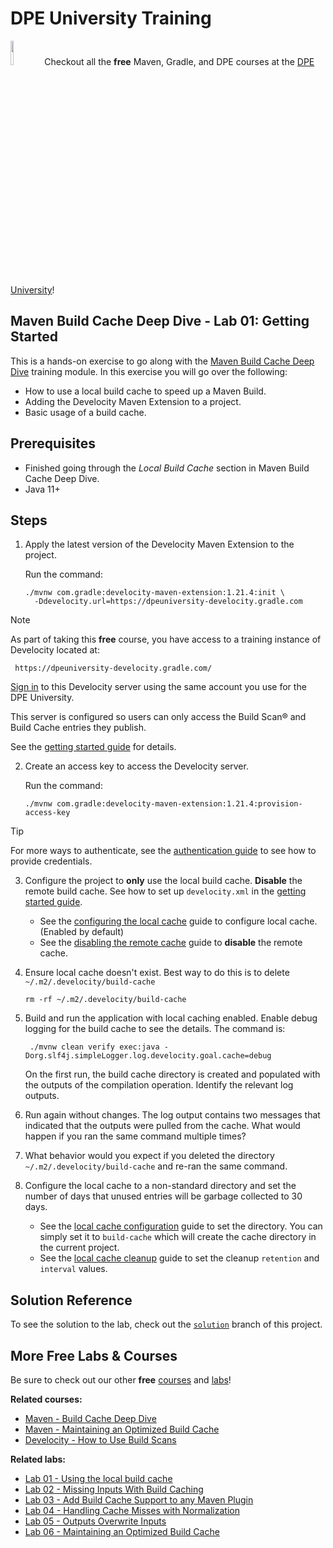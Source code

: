 # DPE University Training

[<img width="10%" height="10%" src="https://user-images.githubusercontent.com/120980/174325546-8558160b-7f16-42cb-af0f-511849f22ebc.png">](https://dpeuniversity.gradle.com/)
Checkout all the **free** Maven, Gradle, and DPE courses at the [DPE University][dpe-university]!

## Maven Build Cache Deep Dive - Lab 01: Getting Started

This is a hands-on exercise to go along with the [Maven Build Cache Deep Dive][course-url] training module. In this exercise you will go over the following:
 
- How to use a local build cache to speed up a Maven Build.
- Adding the Develocity Maven Extension to a project. 
- Basic usage of a build cache.

## Prerequisites

- Finished going through the _Local Build Cache_ section in Maven Build Cache Deep Dive.
- Java 11+

Steps
-----

1. Apply the latest version of the Develocity Maven Extension to the project.

   Run the command:
   ```shell
   ./mvnw com.gradle:develocity-maven-extension:1.21.4:init \
     -Ddevelocity.url=https://dpeuniversity-develocity.gradle.com
   ```
> [!NOTE]
> As part of taking this **free** course, you have access to a training instance of Develocity located at:
> ```
>  https://dpeuniversity-develocity.gradle.com/
>  ```
> [Sign in][develocity-url] to this Develocity server using the same account you use for the DPE University.
> 
> This server is configured so users can only access the Build Scan® and Build Cache entries they publish.
   
   See the [getting started guide](https://docs.gradle.com/enterprise/maven-extension/#getting_set_up) for details.

2. Create an access key to access the Develocity server.
   
   Run the command:
   ```shell
   ./mvnw com.gradle:develocity-maven-extension:1.21.4:provision-access-key
   ```

> [!TIP]
> For more ways to authenticate, see the [authentication guide](https://docs.gradle.com/enterprise/maven-extension/#authenticating_with_gradle_enterprise) to see how to provide credentials.

3. Configure the project to **only** use the local build cache. **Disable** the remote build cache.
   See how to set up `develocity.xml` in the [getting started guide](https://docs.gradle.com/enterprise/maven-extension/#getting_set_up).
   - See the [configuring the local cache](https://docs.gradle.com/enterprise/maven-extension/#configuring_the_local_cache) guide to configure local cache. (Enabled by default)
   - See the [disabling the remote cache](https://docs.gradle.com/enterprise/maven-extension/#disabling_the_remote_cache) guide to **disable** the remote cache.

4. Ensure local cache doesn't exist. Best way to do this is to delete `~/.m2/.develocity/build-cache`

    ```shell
    rm -rf ~/.m2/.develocity/build-cache
    ```

5. Build and run the application with local caching enabled. Enable debug logging for the build cache to see the details. The command is:
    
   ```shell
    ./mvnw clean verify exec:java -Dorg.slf4j.simpleLogger.log.develocity.goal.cache=debug
    ```
   
   On the first run, the build cache directory is created and populated with the outputs of the compilation operation. Identify the relevant log outputs.

6. Run again without changes. The log output contains two messages that indicated that the outputs were pulled from the cache. What would happen if you ran the same command multiple times?

7. What behavior would you expect if you deleted the directory `~/.m2/.develocity/build-cache` and re-ran the same command.
 
8. Configure the local cache to a non-standard directory and set the number of days that unused entries will be garbage collected to 30 days.
   - See the [local cache configuration](https://docs.gradle.com/enterprise/maven-extension/#changing_the_local_cache_directory) guide to set the directory. You can simply set it to `build-cache` which will create the cache directory in the current project.
   - See the [local cache cleanup](https://docs.gradle.com/enterprise/maven-extension/#Configuring_local_cache_cleanup) guide to set the cleanup `retention` and `interval` values.

## Solution Reference

To see the solution to the lab, check out the [`solution`](https://github.com/gradle/getting-started-maven-build-cache-lab/commit/solution) branch of this project.

## More Free Labs & Courses

Be sure to check out our other **free** [courses][dpe-university] and [labs](https://github.com/gradle?q=dpeuni)!

**Related courses:**
- [Maven - Build Cache Deep Dive][course-url]
- [Maven - Maintaining an Optimized Build Cache](https://dpeuniversity.gradle.com/c/42cf9d626302011526c4a0536b26af929b5bef58)
- [Develocity - How to Use Build Scans](https://dpeuniversity.gradle.com/c/0b0b3e4a8d21709ff39074e9962eee6ca4276dc1)

**Related labs:**
- [Lab 01 - Using the local build cache](https://github.com/gradle/getting-started-maven-build-cache-lab)
- [Lab 02 - Missing Inputs With Build Caching](https://github.com/gradle/missing-inputs-maven-build-cache-lab)
- [Lab 03 - Add Build Cache Support to any Maven Plugin](https://github.com/gradle/caching-any-plugin-maven-build-cache-lab)
- [Lab 04 - Handling Cache Misses with Normalization](https://github.com/gradle/cache-misses-maven-build-cache-lab)
- [Lab 05 - Outputs Overwrite Inputs](https://github.com/gradle/outputs-overwrite-inputs-maven-build-cache-lab)
- [Lab 06 - Maintaining an Optimized Build Cache](https://github.com/gradle/maintaining-optimized-cache-maven-build-cache-lab)

[course-url]: https://dpeuniversity.gradle.com/c/47262fea1e74b719afb590d8cb3f8280bf2af732
[dpe-university]: https://dpeuniversity.gradle.com/
[develocity-url]: https://dpeuniversity-develocity.gradle.com/